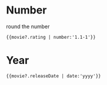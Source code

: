 # Number

round the number

`{{movie?.rating | number:'1.1-1'}}`



# Year

`{{movie?.releaseDate | date:'yyyy'}}`